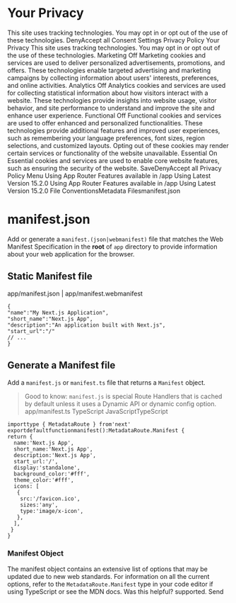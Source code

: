 # Your Privacy
This site uses tracking technologies. You may opt in or opt out of the use of these technologies.
DenyAccept all
Consent Settings
Privacy Policy
Your Privacy
This site uses tracking technologies. You may opt in or opt out of the use of these technologies.
Marketing
Off
Marketing cookies and services are used to deliver personalized advertisements, promotions, and offers. These technologies enable targeted advertising and marketing campaigns by collecting information about users' interests, preferences, and online activities. 
Analytics
Off
Analytics cookies and services are used for collecting statistical information about how visitors interact with a website. These technologies provide insights into website usage, visitor behavior, and site performance to understand and improve the site and enhance user experience.
Functional
Off
Functional cookies and services are used to offer enhanced and personalized functionalities. These technologies provide additional features and improved user experiences, such as remembering your language preferences, font sizes, region selections, and customized layouts. Opting out of these cookies may render certain services or functionality of the website unavailable.
Essential
On
Essential cookies and services are used to enable core website features, such as ensuring the security of the website. 
SaveDenyAccept all
Privacy Policy
Menu
Using App Router
Features available in /app
Using Latest Version
15.2.0
Using App Router
Features available in /app
Using Latest Version
15.2.0
File ConventionsMetadata Filesmanifest.json
# manifest.json
Add or generate a `manifest.(json|webmanifest)` file that matches the Web Manifest Specification in the **root** of `app` directory to provide information about your web application for the browser.
## Static Manifest file
app/manifest.json | app/manifest.webmanifest
```
{
"name":"My Next.js Application",
"short_name":"Next.js App",
"description":"An application built with Next.js",
"start_url":"/"
// ...
}
```

## Generate a Manifest file
Add a `manifest.js` or `manifest.ts` file that returns a `Manifest` object.
> Good to know: `manifest.js` is special Route Handlers that is cached by default unless it uses a Dynamic API or dynamic config option.
app/manifest.ts
TypeScript
JavaScriptTypeScript
```
importtype { MetadataRoute } from'next'
exportdefaultfunctionmanifest():MetadataRoute.Manifest {
return {
  name:'Next.js App',
  short_name:'Next.js App',
  description:'Next.js App',
  start_url:'/',
  display:'standalone',
  background_color:'#fff',
  theme_color:'#fff',
  icons: [
   {
    src:'/favicon.ico',
    sizes:'any',
    type:'image/x-icon',
   },
  ],
 }
}
```

### Manifest Object
The manifest object contains an extensive list of options that may be updated due to new web standards. For information on all the current options, refer to the `MetadataRoute.Manifest` type in your code editor if using TypeScript or see the MDN docs.
Was this helpful?
supported.
Send
